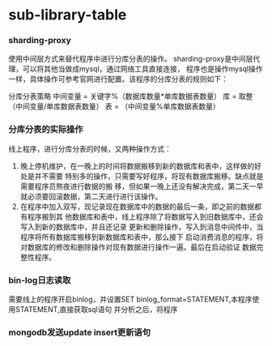 # sub-library-table

### sharding-proxy
使用中间层方式来替代程序中进行分库分表的操作。
sharding-proxy是中间层代理，可以将其他当做成mysql，通过网络工具直接连接，
程序也是操作mysql操作一样，具体操作可参考官网进行配置。该程序的分库分表的规则如下：

分库分表策略
中间变量 = 关键字%（数据库数量*单库数据表数量）
库 = 取整（中间变量/单库数据表数量）
表 = （中间变量%单库数据表数量）

### 分库分表的实际操作
线上程序，进行分库分表的时候，又两种操作方式：  
1. 晚上停机维护，在一晚上的时间将数据搬移到新的数据库和表中，这样做的好处是并不需要
特别多的操作，只需要写好程序，将现有数据库搬移。缺点就是需要程序员熬夜进行数据的搬
移，但如果一晚上还没有解决完成，第二天一早就必须要回滚数据，第二天进行进行该操作。
2. 在程序中加入双写，现记录现在数据库中的数据的最后一条，即之前的数据都有程序搬到其
他数据库和表中，线上程序除了将数据写入到旧数据库中，还会写入到新的数据库中，并且还记录
更新和删除操作，写入到消息中间件中，当程序将所有数据库搬移到新数据库和表中，那么接下
启动消费消息的程序，将对数据库的修改和删除操作对现有数据进行操作一遍。最后在启动验证
数据完整性程序。

### bin-log日志读取
需要线上的程序开启binlog，并设置SET binlog_format=STATEMENT,本程序使用STATEMENT,直接获取sql语句
并分析之后，将程序


### mongodb发送update insert更新语句



